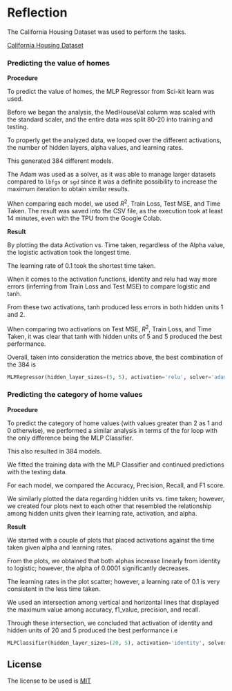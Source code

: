 # Reflection

The California Housing Dataset was used to perform the tasks.

[California Housing Dataset](`https://scikit-learn.org/stable/modules/generated/sklearn.datasets.fetch_california_housing.html (Links to an external site’))

### Predicting the value of homes

**Procedure**

To predict the value of homes, the MLP Regressor from Sci-kit learn was used.

Before we began the analysis, the MedHouseVal column was scaled with the standard scaler, and the entire data was split 80-20 into training and testing.

To properly get the analyzed data, we looped over the different activations, the number of hidden layers, alpha values, and learning rates.

This generated 384 different models.

The Adam was used as a solver, as it was able to manage larger datasets compared to `lbfgs` or `sgd` since it was a definite possibility to increase the maximum iteration to obtain similar results.

When comparing each model, we used $R^2$, Train Loss, Test MSE, and Time Taken. The result was saved into the CSV file, as the execution took at least 14 minutes, even with the TPU from the Google Colab.

**Result**

By plotting the data Activation vs. Time taken, regardless of the Alpha value, the logistic activation took the longest time.

The learning rate of 0.1 took the shortest time taken.

When it comes to the activation functions, identity and relu had way more errors (inferring from Train Loss and Test MSE) to compare logistic and tanh.

From these two activations, tanh produced less errors in both hidden units 1 and 2.

When comparing two activations on Test MSE, $R^2$, Train Loss, and Time Taken, it was clear that tanh with hidden units of 5 and 5 produced the best performance.

Overall, taken into consideration the metrics above, the best combination of the 384 is 
```python 
MLPRegressor(hidden_layer_sizes=(5, 5), activation='relu', solver='adam', alpha=0.001, learning_rate_init=0.1)
```


### Predicting the category of home values

**Procedure**

To predict the category of home values (with values greater than 2 as 1 and 0 otherwise), we performed a similar analysis in terms of the for loop with the only difference being the MLP Classifier.

This also resulted in 384 models.

We fitted the training data with the MLP Classifier and continued predictions with the testing data.

For each model, we compared the Accuracy, Precision, Recall, and F1 score.

We similarly plotted the data regarding hidden units vs. time taken; however, we created four plots next to each other that resembled the relationship among hidden units given their learning rate, activation, and alpha.

**Result**

We started with a couple of plots that placed activations against the time taken given alpha and learning rates.

From the plots, we obtained that both alphas increase linearly from identity to logistic; however, the alpha of 0.0001 significantly decreases.

The learning rates in the plot scatter; however, a learning rate of 0.1 is very consistent in the less time taken.

We used an intersection among vertical and horizontal lines that displayed the maximum value among accuracy, f1_value, precision, and recall.

Through these intersection, we concluded that activation of identity and hidden units of 20 and 5 produced the best performance i.e 
```python
MLPClassifier(hidden_layer_sizes=(20, 5), activation='identity', solver='adam', alpha=0.0001, learning_rate_init=0.1)
```

## License

The license to be used is [MIT](https://choosealicense.com/licenses/mit/)